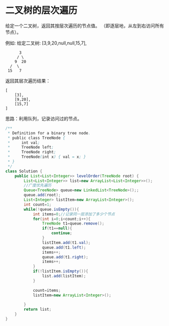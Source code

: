# 二叉树的层次遍历
给定一个二叉树，返回其按层次遍历的节点值。 （即逐层地，从左到右访问所有节点）。

例如:
给定二叉树: [3,9,20,null,null,15,7],

          3
         / \
        9  20
      /  \
     15   7
返回其层次遍历结果：

    [
        [3],
        [9,20],
        [15,7]
    ]
思路：利用队列，记录访问过的节点。  
```java
/**
 * Definition for a binary tree node.
 * public class TreeNode {
 *     int val;
 *     TreeNode left;
 *     TreeNode right;
 *     TreeNode(int x) { val = x; }
 * }
 */
class Solution {
    public List<List<Integer>> levelOrder(TreeNode root) {
        List<List<Integer>> list=new ArrayList<List<Integer>>();
        //广度优先遍历
        Queue<TreeNode> queue=new LinkedList<TreeNode>();;
        queue.add(root);
        List<Integer> listItem=new ArrayList<Integer>();
        int count=1;
        while(!queue.isEmpty()){
            int items=0;//记录同一层添加了多少个节点
            for(int i=0;i<count;i++){
                TreeNode t1=queue.remove();
                if(t1==null){
                    continue;
                }
                listItem.add(t1.val);
                queue.add(t1.left);
                items++;
                queue.add(t1.right);
                items++;
            }
            if(!listItem.isEmpty()){
                list.add(listItem);
            }
            
            count=items;
            listItem=new ArrayList<Integer>();
           
        }
        return list;
    }
}
```
